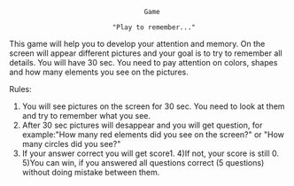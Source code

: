                                       Game 

                              "Play to remember..."




This game will help you to develop your attention and memory. On the screen will appear different pictures and your goal is to try to remember all details. You will have 30 sec.
You need to pay attention on colors, shapes and how many elements you see on the pictures. 



Rules:
1) You will see pictures on the screen for 30 sec. You need to look at them and try to remember what you see.
2) After 30 sec pictures will desappear and you will get question, for example:"How many red elements did you see on the screen?" or "How many circles did you see?"
3) If your answer correct you will get score1.
4)If not, your score is still 0.
5)You can win, if you answered all questions correct (5 questions) without doing mistake between them. 

